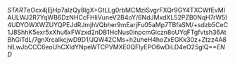 $START$eOcx4jEjHp7alzQy8lgX+GtLLg0rbMCMziSvgrFXQr9GY4TXCWfEvMIAULWJ2R7YqWB6DzNHCcFHliVuneV2B4oY/6NdJMxdXL52PZB0NqH7rW5I4UDYOWXWZUYQPEJdRJmjhVQbher9mEarjFu05aMp7TBfaSM/+sdzb5CeC1J8ShhK5exr5xXhu6xFWzxd2nDB1HcNus0inpcmGiczn8oUYqFTgfvtsh36AtBhGiTdL/7gnXrcaIkcjwD9D1/JQW42CMs+h2uheH4hoZxEGKk30z+Ztzz4A8hlLwJbCCC6eoUhCXldYNpeWTCPVMXE0QFlyEPO6wDiLD4eO25glQ==$END$